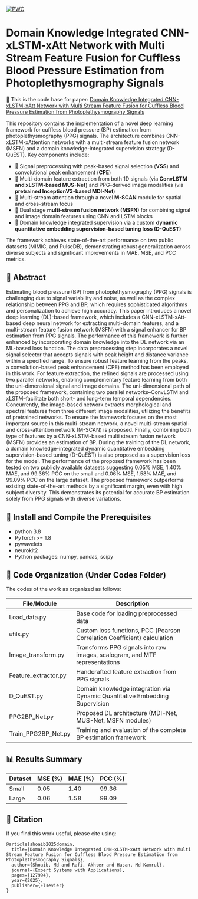 [![PWC](https://img.shields.io/endpoint.svg?url=https://paperswithcode.com/badge/domain-knowledge-integrated-cnn-xlstm-xatt/blood-pressure-estimation-on-mimic-iii)](https://paperswithcode.com/sota/blood-pressure-estimation-on-mimic-iii?p=domain-knowledge-integrated-cnn-xlstm-xatt)

# Domain Knowledge Integrated CNN-xLSTM-xAtt Network with Multi Stream Feature Fusion for Cuffless Blood Pressure Estimation from Photoplethysmography Signals

🔬 This is the code base for paper: [Domain Knowledge Integrated CNN-xLSTM-xAtt Network with Multi Stream Feature Fusion for Cuffless Blood Pressure Estimation from Photoplethysmography Signals](https://kwnsfk27.r.eu-west-1.awstrack.me/L0/https:%2F%2Fauthors.elsevier.com%2Fc%2F1l6MV_LnESZKxl/1/01020196dba1b04f-e32a503b-d6b3-4c59-96fd-3c64076ae0e1-000000/VlXteY78VEhGn9zPa4TQ9A_Mq98=426)

This repository contains the implementation of a novel deep learning framework for cuffless blood pressure (BP) estimation from photoplethysmography (PPG) signals. The architecture combines CNN-xLSTM-xAttention networks with a multi-stream feature fusion network (MSFN) and a domain knowledge-integrated supervision strategy (D-QuEST). Key components include:

- 🎯 Signal preprocessing with peak-based signal selection (**VSS**) and convolutional peak enhancement (**CPE**)
- 🎯 Multi-domain feature extraction from both 1D signals (via **ConvLSTM and xLSTM-based MUS-Net**) and PPG-derived image modalities (via **pretrained InceptionV3-based MDI-Net**)
- 🎯 Multi-stream attention through a novel **M-SCAN** module for spatial and cross-stream focus
- 🎯 Dual stage **multi-stream fusion network (MSFN)** for combining signal and image domain features using CNN and LSTM blocks
- 🎯 Domain knowledge integrated supervision via a custom **dynamic quantitative embedding supervision-based tuning loss (D-QuEST)**

The framework achieves state-of-the-art performance on two public datasets (MIMIC, and PulseDB), demonstrating robust generalization across diverse subjects and significant improvements in MAE, MSE, and PCC metrics.

## 🧠 Abstract

Estimating blood pressure (BP) from photoplethysmography (PPG) signals is challenging due to signal variability and noise, as well as the complex relationship between PPG and BP, which requires sophisticated algorithms and personalization to achieve high accuracy. This paper introduces a novel deep learning (DL)-based framework, which includes a CNN-xLSTM-xAtt-based deep neural network for extracting multi-domain features, and a multi-stream feature fusion network (MSFN) with a signal enhancer for BP estimation from PPG signals. The performance of this framework is further enhanced by incorporating domain knowledge into the DL network via an ML-based loss function. The data preprocessing step incorporates a novel signal selector that accepts signals with peak height and distance variance within a specified range. To ensure robust feature learning from the peaks, a convolution-based peak enhancement (CPE) method has been employed in this work. For feature extraction, the refined signals are processed using two parallel networks, enabling complementary feature learning from both the uni-dimensional signal and image domains. The uni-dimensional path of the proposed framework, containing two parallel networks–ConvLSTM and xLSTM–facilitate both short- and long-term temporal dependencies. Concurrently, the image-based network extracts morphological and spectral features from three different image modalities, utilizing the benefits of pretrained networks. To ensure the framework focuses on the most important source in this multi-stream network, a novel multi-stream spatial- and cross-attention network (M-SCAN) is proposed. Finally, combining both type of features by a CNN-xLSTM-based multi stream fusion network (MSFN) provides an estimation of BP. During the training of the DL network, a domain knowledge-integrated dynamic quantitative embedding supervision-based tuning (D-QuEST) is also proposed as a supervision loss for the model. The performance of the proposed framework has been tested on two publicly available datasets suggesting 0.05% MSE, 1.40% MAE, and 99.36% PCC on the small and 0.06% MSE, 1.58% MAE, and 99.09% PCC on the large dataset. The proposed framework outperforms existing state-of-the-art methods by a significant margin, even with high subject diversity. This demonstrates its potential for accurate BP estimation solely from PPG signals with diverse variations.

## 🔁 Install and Compile the Prerequisites

- python 3.8
- PyTorch >= 1.8
- pywavelets
- neurokit2
- Python packages: numpy, pandas, scipy

## 📁 Code Organization (Under Codes Folder)

The codes of the work as organized as follows:

| File/Module               | Description                                                                 |
|---------------------------|-----------------------------------------------------------------------------|
| Load_data.py              | Base code for loading preprocessed data                                     |
| utils.py                  | Custom loss functions, PCC (Pearson Correlation Coefficient) calculation    |
| Image_transform.py        | Transforms PPG signals into raw images, scalogram, and MTF representations  |
| Feature_extractor.py      | Handcrafted feature extraction from PPG signals                             |
| D_QuEST.py                | Domain knowledge integration via Dynamic Quantitative Embedding Supervision |
| PPG2BP_Net.py             | Proposed DL architecture (MDI-Net, MUS-Net, MSFN modules)                   |
| Train_PPG2BP_Net.py       | Training and evaluation of the complete BP estimation framework             |

## 📊 Results Summary

| Dataset | MSE (%) | MAE (%) | PCC (%) |
| ------- | ------- | ------- | ------- |
| Small   | 0.05    | 1.40    | 99.36   |
| Large   | 0.06    | 1.58    | 99.09   |

## 📌 Citation

If you find this work useful, please cite using:

```
@article{shoaib2025domain,
  title={Domain Knowledge Integrated CNN-xLSTM-xAtt Network with Multi Stream Feature Fusion for Cuffless Blood Pressure Estimation from Photoplethysmography Signals},
  author={Shoaib, Md and Rafi, Akhter and Hasan, Md Kamrul},
  journal={Expert Systems with Applications},
  pages={127994},
  year={2025},
  publisher={Elsevier}
}
```
